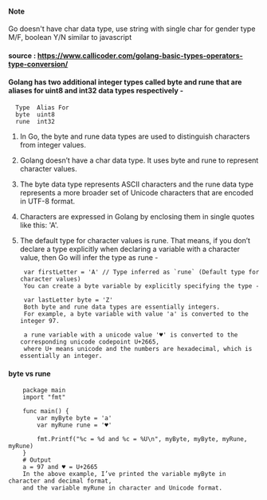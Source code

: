 #### Note

  Go doesn't have char data type, use string with single char for gender type M/F, boolean Y/N similar to javascript

#### source : https://www.callicoder.com/golang-basic-types-operators-type-conversion/

#### Golang has two additional integer types called byte and rune that are aliases for uint8 and int32 data types respectively -

      Type	Alias For
      byte	uint8
      rune	int32

1. In Go, the byte and rune data types are used to distinguish characters from integer values.
2. Golang doesn’t have a char data type. It uses byte and rune to represent character values.
3. The byte data type represents ASCII characters and the rune data type represents a more broader set of Unicode characters that are encoded in UTF-8 format.
4. Characters are expressed in Golang by enclosing them in single quotes like this: 'A'.
5. The default type for character values is rune. That means, if you don’t declare a type explicitly when declaring a variable with a character value, then Go will infer the type as rune -

        
        var firstLetter = 'A' // Type inferred as `rune` (Default type for character values)
        You can create a byte variable by explicitly specifying the type -
        
        var lastLetter byte = 'Z'
        Both byte and rune data types are essentially integers.
        For example, a byte variable with value 'a' is converted to the integer 97.
        
        a rune variable with a unicode value '♥' is converted to the corresponding unicode codepoint U+2665,
        where U+ means unicode and the numbers are hexadecimal, which is essentially an integer.

#### byte vs rune 

        package main
        import "fmt"
        
        func main() {
        	var myByte byte = 'a'
        	var myRune rune = '♥'
        
        	fmt.Printf("%c = %d and %c = %U\n", myByte, myByte, myRune, myRune)
        }
        # Output
        a = 97 and ♥ = U+2665
        In the above example, I’ve printed the variable myByte in character and decimal format, 
        and the variable myRune in character and Unicode format.
